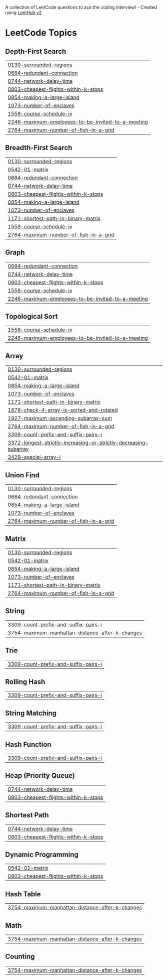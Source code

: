 A collection of LeetCode questions to ace the coding interview! - Created using [LeetHub v2](https://github.com/arunbhardwaj/LeetHub-2.0)
<!---LeetCode Topics Start-->
# LeetCode Topics
## Depth-First Search
|  |
| ------- |
| [0130-surrounded-regions](https://github.com/AbhyudayadityaKumarSingh/Leetcode-Solutions/tree/master/0130-surrounded-regions) |
| [0684-redundant-connection](https://github.com/AbhyudayadityaKumarSingh/Leetcode-Solutions/tree/master/0684-redundant-connection) |
| [0744-network-delay-time](https://github.com/AbhyudayadityaKumarSingh/Leetcode-Solutions/tree/master/0744-network-delay-time) |
| [0803-cheapest-flights-within-k-stops](https://github.com/AbhyudayadityaKumarSingh/Leetcode-Solutions/tree/master/0803-cheapest-flights-within-k-stops) |
| [0854-making-a-large-island](https://github.com/AbhyudayadityaKumarSingh/Leetcode-Solutions/tree/master/0854-making-a-large-island) |
| [1073-number-of-enclaves](https://github.com/AbhyudayadityaKumarSingh/Leetcode-Solutions/tree/master/1073-number-of-enclaves) |
| [1558-course-schedule-iv](https://github.com/AbhyudayadityaKumarSingh/Leetcode-Solutions/tree/master/1558-course-schedule-iv) |
| [2246-maximum-employees-to-be-invited-to-a-meeting](https://github.com/AbhyudayadityaKumarSingh/Leetcode-Solutions/tree/master/2246-maximum-employees-to-be-invited-to-a-meeting) |
| [2764-maximum-number-of-fish-in-a-grid](https://github.com/AbhyudayadityaKumarSingh/Leetcode-Solutions/tree/master/2764-maximum-number-of-fish-in-a-grid) |
## Breadth-First Search
|  |
| ------- |
| [0130-surrounded-regions](https://github.com/AbhyudayadityaKumarSingh/Leetcode-Solutions/tree/master/0130-surrounded-regions) |
| [0542-01-matrix](https://github.com/AbhyudayadityaKumarSingh/Leetcode-Solutions/tree/master/0542-01-matrix) |
| [0684-redundant-connection](https://github.com/AbhyudayadityaKumarSingh/Leetcode-Solutions/tree/master/0684-redundant-connection) |
| [0744-network-delay-time](https://github.com/AbhyudayadityaKumarSingh/Leetcode-Solutions/tree/master/0744-network-delay-time) |
| [0803-cheapest-flights-within-k-stops](https://github.com/AbhyudayadityaKumarSingh/Leetcode-Solutions/tree/master/0803-cheapest-flights-within-k-stops) |
| [0854-making-a-large-island](https://github.com/AbhyudayadityaKumarSingh/Leetcode-Solutions/tree/master/0854-making-a-large-island) |
| [1073-number-of-enclaves](https://github.com/AbhyudayadityaKumarSingh/Leetcode-Solutions/tree/master/1073-number-of-enclaves) |
| [1171-shortest-path-in-binary-matrix](https://github.com/AbhyudayadityaKumarSingh/Leetcode-Solutions/tree/master/1171-shortest-path-in-binary-matrix) |
| [1558-course-schedule-iv](https://github.com/AbhyudayadityaKumarSingh/Leetcode-Solutions/tree/master/1558-course-schedule-iv) |
| [2764-maximum-number-of-fish-in-a-grid](https://github.com/AbhyudayadityaKumarSingh/Leetcode-Solutions/tree/master/2764-maximum-number-of-fish-in-a-grid) |
## Graph
|  |
| ------- |
| [0684-redundant-connection](https://github.com/AbhyudayadityaKumarSingh/Leetcode-Solutions/tree/master/0684-redundant-connection) |
| [0744-network-delay-time](https://github.com/AbhyudayadityaKumarSingh/Leetcode-Solutions/tree/master/0744-network-delay-time) |
| [0803-cheapest-flights-within-k-stops](https://github.com/AbhyudayadityaKumarSingh/Leetcode-Solutions/tree/master/0803-cheapest-flights-within-k-stops) |
| [1558-course-schedule-iv](https://github.com/AbhyudayadityaKumarSingh/Leetcode-Solutions/tree/master/1558-course-schedule-iv) |
| [2246-maximum-employees-to-be-invited-to-a-meeting](https://github.com/AbhyudayadityaKumarSingh/Leetcode-Solutions/tree/master/2246-maximum-employees-to-be-invited-to-a-meeting) |
## Topological Sort
|  |
| ------- |
| [1558-course-schedule-iv](https://github.com/AbhyudayadityaKumarSingh/Leetcode-Solutions/tree/master/1558-course-schedule-iv) |
| [2246-maximum-employees-to-be-invited-to-a-meeting](https://github.com/AbhyudayadityaKumarSingh/Leetcode-Solutions/tree/master/2246-maximum-employees-to-be-invited-to-a-meeting) |
## Array
|  |
| ------- |
| [0130-surrounded-regions](https://github.com/AbhyudayadityaKumarSingh/Leetcode-Solutions/tree/master/0130-surrounded-regions) |
| [0542-01-matrix](https://github.com/AbhyudayadityaKumarSingh/Leetcode-Solutions/tree/master/0542-01-matrix) |
| [0854-making-a-large-island](https://github.com/AbhyudayadityaKumarSingh/Leetcode-Solutions/tree/master/0854-making-a-large-island) |
| [1073-number-of-enclaves](https://github.com/AbhyudayadityaKumarSingh/Leetcode-Solutions/tree/master/1073-number-of-enclaves) |
| [1171-shortest-path-in-binary-matrix](https://github.com/AbhyudayadityaKumarSingh/Leetcode-Solutions/tree/master/1171-shortest-path-in-binary-matrix) |
| [1878-check-if-array-is-sorted-and-rotated](https://github.com/AbhyudayadityaKumarSingh/Leetcode-Solutions/tree/master/1878-check-if-array-is-sorted-and-rotated) |
| [1927-maximum-ascending-subarray-sum](https://github.com/AbhyudayadityaKumarSingh/Leetcode-Solutions/tree/master/1927-maximum-ascending-subarray-sum) |
| [2764-maximum-number-of-fish-in-a-grid](https://github.com/AbhyudayadityaKumarSingh/Leetcode-Solutions/tree/master/2764-maximum-number-of-fish-in-a-grid) |
| [3309-count-prefix-and-suffix-pairs-i](https://github.com/AbhyudayadityaKumarSingh/Leetcode-Solutions/tree/master/3309-count-prefix-and-suffix-pairs-i) |
| [3372-longest-strictly-increasing-or-strictly-decreasing-subarray](https://github.com/AbhyudayadityaKumarSingh/Leetcode-Solutions/tree/master/3372-longest-strictly-increasing-or-strictly-decreasing-subarray) |
| [3429-special-array-i](https://github.com/AbhyudayadityaKumarSingh/Leetcode-Solutions/tree/master/3429-special-array-i) |
## Union Find
|  |
| ------- |
| [0130-surrounded-regions](https://github.com/AbhyudayadityaKumarSingh/Leetcode-Solutions/tree/master/0130-surrounded-regions) |
| [0684-redundant-connection](https://github.com/AbhyudayadityaKumarSingh/Leetcode-Solutions/tree/master/0684-redundant-connection) |
| [0854-making-a-large-island](https://github.com/AbhyudayadityaKumarSingh/Leetcode-Solutions/tree/master/0854-making-a-large-island) |
| [1073-number-of-enclaves](https://github.com/AbhyudayadityaKumarSingh/Leetcode-Solutions/tree/master/1073-number-of-enclaves) |
| [2764-maximum-number-of-fish-in-a-grid](https://github.com/AbhyudayadityaKumarSingh/Leetcode-Solutions/tree/master/2764-maximum-number-of-fish-in-a-grid) |
## Matrix
|  |
| ------- |
| [0130-surrounded-regions](https://github.com/AbhyudayadityaKumarSingh/Leetcode-Solutions/tree/master/0130-surrounded-regions) |
| [0542-01-matrix](https://github.com/AbhyudayadityaKumarSingh/Leetcode-Solutions/tree/master/0542-01-matrix) |
| [0854-making-a-large-island](https://github.com/AbhyudayadityaKumarSingh/Leetcode-Solutions/tree/master/0854-making-a-large-island) |
| [1073-number-of-enclaves](https://github.com/AbhyudayadityaKumarSingh/Leetcode-Solutions/tree/master/1073-number-of-enclaves) |
| [1171-shortest-path-in-binary-matrix](https://github.com/AbhyudayadityaKumarSingh/Leetcode-Solutions/tree/master/1171-shortest-path-in-binary-matrix) |
| [2764-maximum-number-of-fish-in-a-grid](https://github.com/AbhyudayadityaKumarSingh/Leetcode-Solutions/tree/master/2764-maximum-number-of-fish-in-a-grid) |
## String
|  |
| ------- |
| [3309-count-prefix-and-suffix-pairs-i](https://github.com/AbhyudayadityaKumarSingh/Leetcode-Solutions/tree/master/3309-count-prefix-and-suffix-pairs-i) |
| [3754-maximum-manhattan-distance-after-k-changes](https://github.com/AbhyudayadityaKumarSingh/Leetcode-Solutions/tree/master/3754-maximum-manhattan-distance-after-k-changes) |
## Trie
|  |
| ------- |
| [3309-count-prefix-and-suffix-pairs-i](https://github.com/AbhyudayadityaKumarSingh/Leetcode-Solutions/tree/master/3309-count-prefix-and-suffix-pairs-i) |
## Rolling Hash
|  |
| ------- |
| [3309-count-prefix-and-suffix-pairs-i](https://github.com/AbhyudayadityaKumarSingh/Leetcode-Solutions/tree/master/3309-count-prefix-and-suffix-pairs-i) |
## String Matching
|  |
| ------- |
| [3309-count-prefix-and-suffix-pairs-i](https://github.com/AbhyudayadityaKumarSingh/Leetcode-Solutions/tree/master/3309-count-prefix-and-suffix-pairs-i) |
## Hash Function
|  |
| ------- |
| [3309-count-prefix-and-suffix-pairs-i](https://github.com/AbhyudayadityaKumarSingh/Leetcode-Solutions/tree/master/3309-count-prefix-and-suffix-pairs-i) |
## Heap (Priority Queue)
|  |
| ------- |
| [0744-network-delay-time](https://github.com/AbhyudayadityaKumarSingh/Leetcode-Solutions/tree/master/0744-network-delay-time) |
| [0803-cheapest-flights-within-k-stops](https://github.com/AbhyudayadityaKumarSingh/Leetcode-Solutions/tree/master/0803-cheapest-flights-within-k-stops) |
## Shortest Path
|  |
| ------- |
| [0744-network-delay-time](https://github.com/AbhyudayadityaKumarSingh/Leetcode-Solutions/tree/master/0744-network-delay-time) |
| [0803-cheapest-flights-within-k-stops](https://github.com/AbhyudayadityaKumarSingh/Leetcode-Solutions/tree/master/0803-cheapest-flights-within-k-stops) |
## Dynamic Programming
|  |
| ------- |
| [0542-01-matrix](https://github.com/AbhyudayadityaKumarSingh/Leetcode-Solutions/tree/master/0542-01-matrix) |
| [0803-cheapest-flights-within-k-stops](https://github.com/AbhyudayadityaKumarSingh/Leetcode-Solutions/tree/master/0803-cheapest-flights-within-k-stops) |
## Hash Table
|  |
| ------- |
| [3754-maximum-manhattan-distance-after-k-changes](https://github.com/AbhyudayadityaKumarSingh/Leetcode-Solutions/tree/master/3754-maximum-manhattan-distance-after-k-changes) |
## Math
|  |
| ------- |
| [3754-maximum-manhattan-distance-after-k-changes](https://github.com/AbhyudayadityaKumarSingh/Leetcode-Solutions/tree/master/3754-maximum-manhattan-distance-after-k-changes) |
## Counting
|  |
| ------- |
| [3754-maximum-manhattan-distance-after-k-changes](https://github.com/AbhyudayadityaKumarSingh/Leetcode-Solutions/tree/master/3754-maximum-manhattan-distance-after-k-changes) |
<!---LeetCode Topics End-->